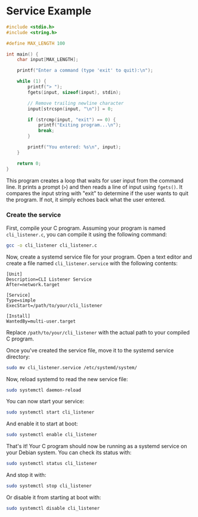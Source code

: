 # Service Example

```c
#include <stdio.h>
#include <string.h>

#define MAX_LENGTH 100

int main() {
    char input[MAX_LENGTH];

    printf("Enter a command (type 'exit' to quit):\n");

    while (1) {
        printf("> ");
        fgets(input, sizeof(input), stdin);

        // Remove trailing newline character
        input[strcspn(input, "\n")] = 0;

        if (strcmp(input, "exit") == 0) {
            printf("Exiting program...\n");
            break;
        }

        printf("You entered: %s\n", input);
    }

    return 0;
}
```

This program creates a loop that waits for user input from the command line. It prints a prompt (`>`) and then reads a line of input using `fgets()`. It compares the input string with "exit" to determine if the user wants to quit the program. If not, it simply echoes back what the user entered.

### Create the service

First, compile your C program. Assuming your program is named `cli_listener.c`, you can compile it using the following command:

```bash
gcc -o cli_listener cli_listener.c
```

Now, create a systemd service file for your program. Open a text editor and create a file named `cli_listener.service` with the following contents:

```
[Unit]
Description=CLI Listener Service
After=network.target

[Service]
Type=simple
ExecStart=/path/to/your/cli_listener

[Install]
WantedBy=multi-user.target
```

Replace `/path/to/your/cli_listener` with the actual path to your compiled C program.

Once you've created the service file, move it to the systemd service directory:

```bash
sudo mv cli_listener.service /etc/systemd/system/
```

Now, reload systemd to read the new service file:

```bash
sudo systemctl daemon-reload
```

You can now start your service:

```bash
sudo systemctl start cli_listener
```

And enable it to start at boot:

```bash
sudo systemctl enable cli_listener
```

That's it! Your C program should now be running as a systemd service on your Debian system. You can check its status with:

```bash
sudo systemctl status cli_listener
```

And stop it with:

```bash
sudo systemctl stop cli_listener
```

Or disable it from starting at boot with:

```bash
sudo systemctl disable cli_listener
```
